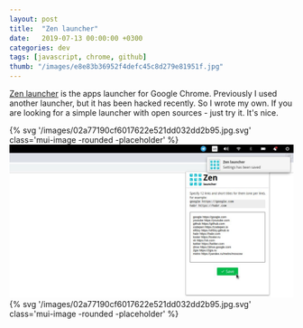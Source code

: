 ```yaml
---
layout: post
title:  "Zen launcher"
date:   2019-07-13 00:00:00 +0300
categories: dev
tags: [javascript, chrome, github]
thumb: "/images/e8e83b36952f4defc45c8d279e81951f.jpg"
---
```


<a href='https://github.com/sfi0zy/zen-launcher'>Zen launcher</a> is the apps launcher for Google Chrome. Previously I used another launcher, but it has been hacked recently. So I wrote my own. If you are looking for a simple launcher with open sources - just try it. It's nice.

<div class='lazy-image-wrapper' data-modal-opener='modal-zen-launcher'>
    {% svg '/images/02a77190cf6017622e521dd032dd2b95.jpg.svg' class='mui-image -rounded -placeholder' %}
    <img class='mui-image -rounded -js-lazy-load' src='data:image/gif;base64,R0lGODlhAQABAIAAAAAAAP///yH5BAEAAAAALAAAAAABAAEAAAIBRAA7' data-src='/images/02a77190cf6017622e521dd032dd2b95.jpg' alt='Zen launcher - screenshot 2' itemprop='image'>
    <noscript>
        <img class='mui-image -rounded' src='/images/02a77190cf6017622e521dd032dd2b95.jpg' alt='Zen launcher - screenshot 2' itemprop='image'>
    </noscript>
</div>
<div class='mui-modal-window' id='modal-zen-launcher'>
    <div class='window _shadow-3'>
        <div class='lazy-image-wrapper'>
            {% svg '/images/02a77190cf6017622e521dd032dd2b95.jpg.svg' class='mui-image -rounded -placeholder' %}
            <img class='mui-image -rounded -js-lazy-load' data-src='/images/02a77190cf6017622e521dd032dd2b95.jpg' src='data:image/gif;base64,R0lGODlhAQABAIAAAAAAAP///yH5BAEAAAAALAAAAAABAAEAAAIBRAA7' alt='Zen launcher - screenshot 2' itemprop='image'>
        </div>
        <div class='closeicon'>
            <svg class='mui-svg-icon'>
                <use xlink:href='#mui-svg-icon--close'></use>
            </svg>
        </div>
    </div>
    <div class='mui-shadow-toggle'></div>
</div>

